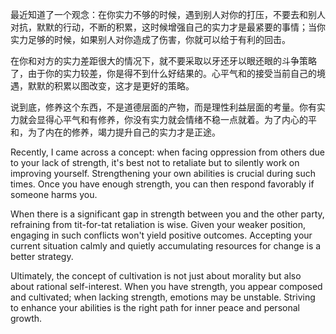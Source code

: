 最近知道了一个观念：在你实力不够的时候，遇到别人对你的打压，不要去和别人对抗，默默的行动，不断的积累，这时候增强自己的实力才是最紧要的事情；当你实力足够的时候，如果别人对你造成了伤害，你就可以给于有利的回击。

在你和对方的实力差距很大的情况下，就不要采取以牙还牙以眼还眼的斗争策略了，由于你的实力较差，你是得不到什么好结果的。心平气和的接受当前自己的境遇，默默的积累以图改变，这才是更好的策略。

说到底，修养这个东西，不是道德层面的产物，而是理性利益层面的考量。你有实力就会显得心平气和有修养，你没有实力就会情绪不稳一点就着。为了内心的平和，为了内在的修养，竭力提升自己的实力才是正途。

Recently, I came across a concept: when facing oppression from others due to your lack of strength, it's best not to retaliate but to silently work on improving yourself. Strengthening your own abilities is crucial during such times. Once you have enough strength, you can then respond favorably if someone harms you.

When there is a significant gap in strength between you and the other party, refraining from tit-for-tat retaliation is wise. Given your weaker position, engaging in such conflicts won't yield positive outcomes. Accepting your current situation calmly and quietly accumulating resources for change is a better strategy.

Ultimately, the concept of cultivation is not just about morality but also about rational self-interest. When you have strength, you appear composed and cultivated; when lacking strength, emotions may be unstable. Striving to enhance your abilities is the right path for inner peace and personal growth.
